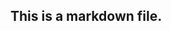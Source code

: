 <!--@+leo-ver=5-thin-->
<!--@+node:SmedbergM.20150417134524.1: * @file HelloWorld.md-->
## This is a markdown file.
<!--@-leo-->
